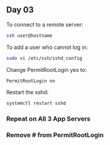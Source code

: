 ## Day 03

To connect to a remote server:

```bash
ssh user@hostname
```

To add a user who cannot log in:

```bash
sudo vi /etc/ssh/sshd_config
```

Change PermitRootLogin yes to:

```bash
PermitRootLogin no
```

Restart the sshd:

```bash
systemctl restart sshd
```

### Repeat on All 3 App Servers
### Remove # from PermitRootLogin